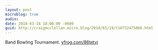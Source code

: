 ```yaml
---
layout: post
microblog: true
audio: 
date: 2010-03-18 18:00:00 -0600
guid: http://craigmcclellan.micro.blog/2010/03/19/t10732475066.html
---
```

Band Bowling Tournament.  [yfrog.com/86tetvj](http://yfrog.com/86tetvj)
